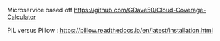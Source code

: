 Microservice based off https://github.com/GDave50/Cloud-Coverage-Calculator

PIL versus Pillow : https://pillow.readthedocs.io/en/latest/installation.html